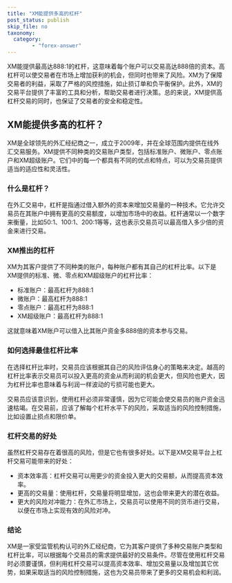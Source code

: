```yaml
---
title: "XM能提供多高的杠杆"
post_status: publish
skip_file: no
taxonomy:
  category:
        - "forex-answer"
---
```


XM能提供最高达888:1的杠杆，这意味着每个账户可以交易高达888倍的资本。高杠杆可以使交易者在市场上增加获利的机会，但同时也带来了风险。XM为了保障交易者的利益，采取了严格的风控措施，如止损订单和负平衡保护。此外，XM的交易平台提供了丰富的工具和分析，帮助交易者进行决策。总的来说，XM提供高杠杆交易的同时，也保证了交易者的安全和稳定性。

## XM能提供多高的杠杆？

XM是全球领先的外汇经纪商之一，成立于2009年，并在全球范围内提供在线外汇交易服务。XM提供不同种类的交易账户类型，包括标准账户、微账户、零点账户和XM超级账户。它们中的每一个都具有不同的优点和特点，可以为交易员提供适当的适应性和灵活性。

### 什么是杠杆？

在外汇交易中，杠杆是指通过借入额外的资本来增加交易量的一种技术。它允许交易员在其账户中拥有更高的交易额度，以增加市场中的收益。杠杆通常以一个数字来衡量，比如50:1、100:1、200:1等等，这也表示交易员可以最高借入多少倍的资金来进行交易。

### XM推出的杠杆

XM为其客户提供了不同种类的账户，每种账户都有其自己的杠杆比率。以下是XM提供的标准、微、零点和XM超级账户的杠杆比率：

- 标准账户：最高杠杆为888:1
- 微账户：最高杠杆为888:1
- 零点账户：最高杠杆为888:1
- XM超级账户：最高杠杆为888:1

这就意味着XM账户可以借入比其账户资金多888倍的资本参与交易。

### 如何选择最佳杠杆比率

在选择杠杆比率时，交易员应该根据其自己的风险评估身心的策略来决定。越高的杠杆比率表示交易员可以投入更高的资金从而利润的机会更大，但风险也更大，因为杠杆比率也意味着与利润一样波动的亏损可能也更大。

交易员应该意识到，使用杠杆必须非常谨慎，因为它可能会使交易员的账户资金迅速枯竭。在交易前，应该了解每个杠杆水平下的风险，采取适当的风险控制措施，比如设置止损点和限价单。

### 杠杆交易的好处

虽然杠杆交易存在着很高的风险，但是它也有很多好处。以下是XM交易平台上杠杆交易可能带来的好处：

- 资本效率高：杠杆交易可以用更少的资金投入更大的交易额，从而提高资本效率。
- 更高的交易量：使用杠杆，交易量将明显增加，这也会带来更大的潜在收益。
- 更大的风险对冲能力：在外汇市场上，交易员可以使用不同的货币进行交易，以便在市场上实现有效的风险对冲。

### 结论

XM是一家受监管机构认可的外汇经纪商，它为其客户提供了多种交易账户类型和杠杆比率，可以根据每个交易员的需求提供最好的交易条件。尽管在使用杠杆交易时必须要谨慎，但利用杠杆交易可以提高资本效率、增加交易量以及增加其它优势，如果采取适当的风险控制措施，这也为交易员带来了更多的交易机会和利润。